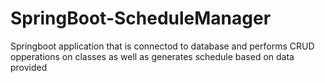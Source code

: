 # SpringBoot-ScheduleManager
 Springboot application that is connectod to database and performs CRUD opperations on classes as well as generates schedule based on data provided
